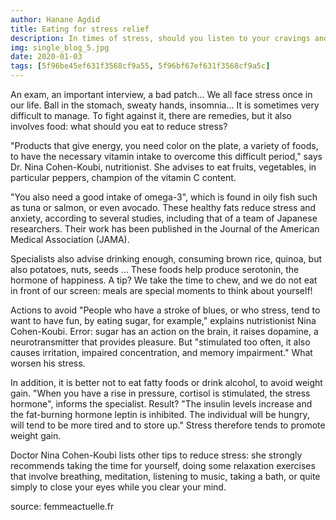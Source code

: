 ```yaml
---
author: Hanane Agdid
title: Eating for stress relief
description: In times of stress, should you listen to your cravings and eat sugar? Should we instead favor vegetables? Doctor Nina Cohen-Koubi, nutritionist doctor, answers us.
img: single_blog_5.jpg
date: 2020-01-03
tags: [5f96be45ef631f3568cf9a55, 5f96bf67ef631f3568cf9a5c]
---
```


An exam, an important interview, a bad patch… We all face stress once in our life. Ball in the stomach, sweaty hands, insomnia… It is sometimes very difficult to manage. To fight against it, there are remedies, but it also involves food: what should you eat to reduce stress?

"Products that give energy, you need color on the plate, a variety of foods, to have the necessary vitamin intake to overcome this difficult period," says Dr. Nina Cohen-Koubi, nutritionist. She advises to eat fruits, vegetables, in particular peppers, champion of the vitamin C content.

"You also need a good intake of omega-3", which is found in oily fish such as tuna or salmon, or even avocado. These healthy fats reduce stress and anxiety, according to several studies, including that of a team of Japanese researchers. Their work has been published in the Journal of the American Medical Association (JAMA).

Specialists also advise drinking enough, consuming brown rice, quinoa, but also potatoes, nuts, seeds ... These foods help produce serotonin, the hormone of happiness. A tip? We take the time to chew, and we do not eat in front of our screen: meals are special moments to think about yourself!

Actions to avoid
"People who have a stroke of blues, or who stress, tend to want to have fun, by eating sugar, for example," explains nutristionist Nina Cohen-Koubi. Error: sugar has an action on the brain, it raises dopamine, a neurotransmitter that provides pleasure. But "stimulated too often, it also causes irritation, impaired concentration, and memory impairment." What worsen his stress.

In addition, it is better not to eat fatty foods or drink alcohol, to avoid weight gain. "When you have a rise in pressure, cortisol is stimulated, the stress hormone", informs the specialist. Result? "The insulin levels increase and the fat-burning hormone leptin is inhibited. The individual will be hungry, will tend to be more tired and to store up." Stress therefore tends to promote weight gain.

Doctor Nina Cohen-Koubi lists other tips to reduce stress: she strongly recommends taking the time for yourself, doing some relaxation exercises that involve breathing, meditation, listening to music, taking a bath, or quite simply to close your eyes while you clear your mind.

source: femmeactuelle.fr
